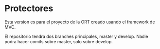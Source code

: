 # Protectores

Esta version es para el proyecto de la ORT creado usando el framework de MVC.

El repositorio tendra dos branches principales, master y develop. Nadie podra hacer comits sobre master, solo sobre develop.